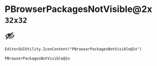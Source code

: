 # PBrowserPackagesNotVisible@2x `32x32`
<img src="/img/PBrowserPackagesNotVisible.png" width=32 height=32>

``` CSharp
EditorGUIUtility.IconContent("PBrowserPackagesNotVisible@2x")
```
```
PBrowserPackagesNotVisible@2x
```

